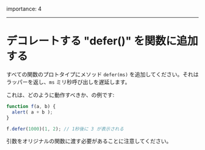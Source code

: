 importance: 4

---

# デコレートする "defer()" を関数に追加する

すべての関数のプロトタイプにメソッド `defer(ms)` を追加してください。それはラッパーを返し、`ms` ミリ秒呼び出しを遅延します。

これは、どのように動作すべきか、の例です:

```js
function f(a, b) {
  alert( a + b );
}

f.defer(1000)(1, 2); // 1秒後に 3 が表示される
```

引数をオリジナルの関数に渡す必要があることに注意してください。
